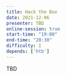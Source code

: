 ```yaml
---
title: Hack the Box
date: 2021-12-06
presenter: TBD
online-session: true
start-time: "19:00"
end-time: "20:30"
difficulty: I
depends: ['htb']
---
```


TBD